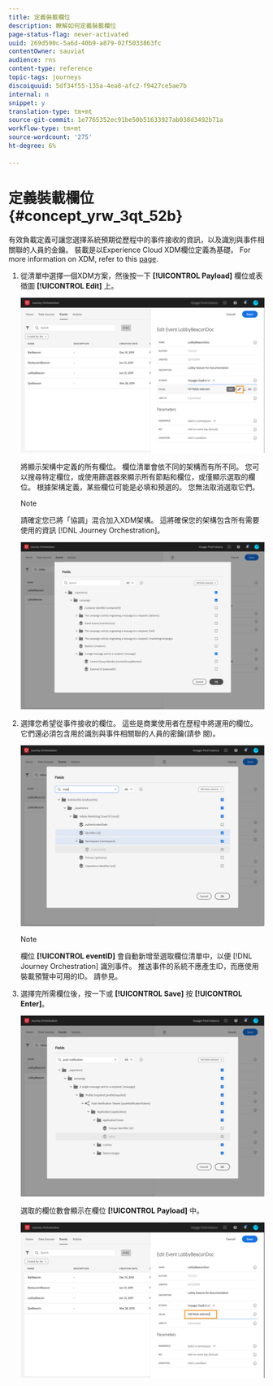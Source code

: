 ```yaml
---
title: 定義裝載欄位
description: 瞭解如何定義裝載欄位
page-status-flag: never-activated
uuid: 269d590c-5a6d-40b9-a879-02f5033863fc
contentOwner: sauviat
audience: rns
content-type: reference
topic-tags: journeys
discoiquuid: 5df34f55-135a-4ea8-afc2-f9427ce5ae7b
internal: n
snippet: y
translation-type: tm+mt
source-git-commit: 1e7765352ec91be50b51633927ab038d3492b71a
workflow-type: tm+mt
source-wordcount: '275'
ht-degree: 6%

---
```



# 定義裝載欄位 {#concept_yrw_3qt_52b}

有效負載定義可讓您選擇系統預期從歷程中的事件接收的資訊，以及識別與事件相關聯的人員的金鑰。 裝載是以Experience Cloud XDM欄位定義為基礎。 For more information on XDM, refer to this [page](https://docs.adobe.com/content/help/zh-Hant/experience-platform/xdm/home.html).

1. 從清單中選擇一個XDM方案，然後按一下 **[!UICONTROL Payload]** 欄位或表徵圖 **[!UICONTROL Edit]** 上。

   ![](../assets/journey8.png)

   將顯示架構中定義的所有欄位。 欄位清單會依不同的架構而有所不同。 您可以搜尋特定欄位，或使用篩選器來顯示所有節點和欄位，或僅顯示選取的欄位。 根據架構定義，某些欄位可能是必填和預選的。 您無法取消選取它們。

   >[!NOTE]
   >
   >請確定您已將「協調」混合加入XDM架構。 這將確保您的架構包含所有需要使用的資訊 [!DNL Journey Orchestration]。

   ![](../assets/journey9.png)

1. 選擇您希望從事件接收的欄位。 這些是商業使用者在歷程中將運用的欄位。 它們還必須包含用於識別與事件相關聯的人員的密鑰(請參 [](../event/defining-the-event-key.md)閱)。

   ![](../assets/journey10.png)

   >[!NOTE]
   >
   >欄位 **[!UICONTROL eventID]** 會自動新增至選取欄位清單中，以便 [!DNL Journey Orchestration] 識別事件。 推送事件的系統不應產生ID，而應使用裝載預覽中可用的ID。 請參見[](../event/previewing-the-payload.md)。

1. 選擇完所需欄位後，按一下或 **[!UICONTROL Save]** 按 **[!UICONTROL Enter]**。

   ![](../assets/journey11.png)

   選取的欄位數會顯示在欄位 **[!UICONTROL Payload]** 中。

   ![](../assets/journey12.png)
